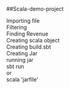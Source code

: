##Scala-demo-project

Importing file\
Filtering\
Finding Revenue\
Creating scala object\
Creating build.sbt\
Creating Jar\
running jar\
  sbt run\
  or\
  scala 'jarfile'
